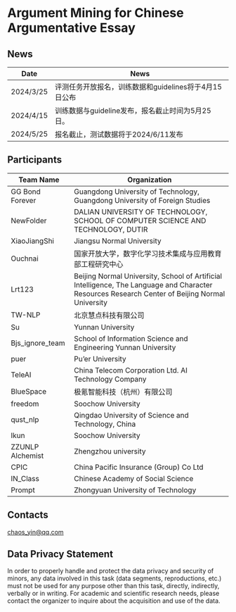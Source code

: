 # **Argument Mining for Chinese Argumentative Essay**

## News

| Date      | News                                                  |
| --------- | ----------------------------------------------------- |
| 2024/3/25 | 评测任务开放报名，训练数据和guidelines将于4月15日公布 |
| 2024/4/15 | 训练数据与guideline发布，报名截止时间为5月25日。      |
| 2024/5/25 | 报名截止，测试数据将于2024/6/11发布                   |

## Participants

| Team Name        | Organization                                                 |
| ---------------- | ------------------------------------------------------------ |
| GG Bond Forever  | Guangdong University of Technology, Guangdong University of Foreign Studies |
| NewFolder        | DALIAN UNIVERSITY OF TECHNOLOGY, SCHOOL OF COMPUTER SCIENCE AND TECHNOLOGY, DUTIR |
| XiaoJiangShi     | Jiangsu Normal University                                    |
| Ouchnai          | 国家开放大学，数字化学习技术集成与应用教育部工程研究中心     |
| Lrt123           | Beijing Normal University, School of Artificial Intelligence, The Language and Character Resources Research Center of Beijing Normal University |
| TW-NLP           | 北京慧点科技有限公司                                         |
| Su               | Yunnan University                                            |
| Bjs_ignore_team  | School of  Information Science and Engineering Yunnan University |
| puer             | Pu’er University                                             |
| TeleAI           | China  Telecom Corporation Ltd. AI Technology Company        |
| BlueSpace        | 极氪智能科技（杭州）有限公司                                 |
| freedom          | Soochow University                                           |
| qust_nlp         | Qingdao University of Science and Technology, China          |
| Ikun             | Soochow University                                           |
| ZZUNLP Alchemist | Zhengzhou university                                         |
| CPIC             | China Pacific Insurance (Group) Co Ltd                       |
| IN_Class         | Chinese  Academy of Social Science                           |
| Prompt           | Zhongyuan University of Technology                           |

## **Contacts**

chaos_yin@qq.com

## Data Privacy Statement

In order to properly handle and protect the data privacy and security of minors, any data involved in this task (data segments, reproductions, etc.) must not be used for any purpose other than this task, directly, indirectly, verbally or in writing. For academic and scientific research needs, please contact the organizer to inquire about the acquisition and use of the data.
